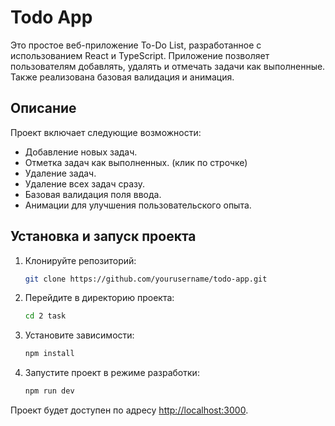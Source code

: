 # Todo App

Это простое веб-приложение To-Do List, разработанное с использованием React и TypeScript. Приложение позволяет пользователям добавлять, удалять и отмечать задачи как выполненные. Также реализована базовая валидация и анимация.

## Описание

Проект включает следующие возможности:
- Добавление новых задач.
- Отметка задач как выполненных. (клик по строчке)
- Удаление задач.
- Удаление всех задач сразу.
- Базовая валидация поля ввода.
- Анимации для улучшения пользовательского опыта.

## Установка и запуск проекта

1. Клонируйте репозиторий:

    ```bash
    git clone https://github.com/yourusername/todo-app.git
    ```

2. Перейдите в директорию проекта:

    ```bash
    cd 2 task
    ```

3. Установите зависимости:

    ```bash
    npm install
    ```

4. Запустите проект в режиме разработки:

    ```bash
    npm run dev
    ```

Проект будет доступен по адресу [http://localhost:3000](http://localhost:3000).